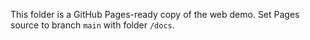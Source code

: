 This folder is a GitHub Pages-ready copy of the web demo. Set Pages source to branch `main` with folder `/docs`.
